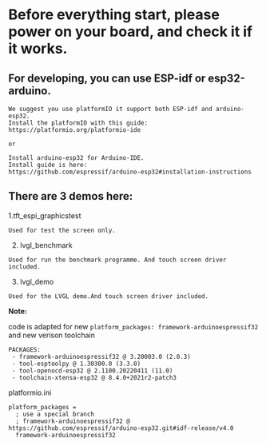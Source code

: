 # Before everything start, please power on your board, and check it if it works. #

## For developing, you can use ESP-idf or esp32-arduino. ##
```
We suggest you use platformIO it support both ESP-idf and arduino-esp32.
Install the platformIO with this guide: https://platformio.org/platformio-ide

or

Install arduino-esp32 for Arduino-IDE.
Install guide is here:
https://github.com/espressif/arduino-esp32#installation-instructions
```


## There are 3 demos here: ##
1.tft_espi_graphicstest
```
Used for test the screen only.
```

2. lvgl_benchmark
```
Used for run the benchmark programme. And touch screen driver included.
```

3. lvgl_demo
```
Used for the LVGL demo.And touch screen driver included.
```



**Note:**

code is adapted for new `platform_packages: framework-arduinoespressif32` and new verison toolchain

```
PACKAGES: 
 - framework-arduinoespressif32 @ 3.20003.0 (2.0.3) 
 - tool-esptoolpy @ 1.30300.0 (3.3.0) 
 - tool-openocd-esp32 @ 2.1100.20220411 (11.0) 
 - toolchain-xtensa-esp32 @ 8.4.0+2021r2-patch3
```

platformio.ini

```
platform_packages =
  ; use a special branch
  ; framework-arduinoespressif32 @ https://github.com/espressif/arduino-esp32.git#idf-release/v4.0
  framework-arduinoespressif32
```

